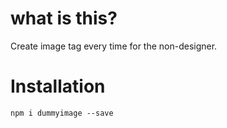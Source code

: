 # what is this?

Create image tag every time for the non-designer.

# Installation

`npm i dummyimage --save`